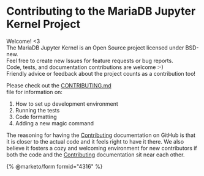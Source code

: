 # Contributing to the MariaDB Jupyter Kernel Project

Welcome! <3\
The MariaDB Jupyter Kernel is an Open Source project licensed under BSD-new.\
Feel free to create new Issues for feature requests or bug reports.\
Code, tests, and documentation contributions are welcome :-)\
Friendly advice or feedback about the project counts as a contribution too!

Please check out the [CONTRIBUTING.md](https://github.com/MariaDB/mariadb_kernel/blob/master/CONTRIBUTING)\
file for information on:

1. How to set up development environment
2. Running the tests
3. Code formatting
4. Adding a new magic command

The reasoning for having the [Contributing](https://github.com/MariaDB/mariadb_kernel/blob/master/CONTRIBUTING) documentation on GitHub is that it is closer to the actual code and it feels right to have it there. We also believe it fosters a cozy and welcoming environment for new contributors if both the code and the [Contributing](https://github.com/MariaDB/mariadb_kernel/blob/master/CONTRIBUTING) documentation sit near each other.

{% @marketo/form formid="4316" %}
